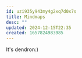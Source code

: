 ```yaml
---
id: uzi935y943my4g2xq7d0x7s
title: Mindmaps
desc: ""
updated: 2024-12-15T22:35
created: 1657824983985
---
```

It's dendron:)

